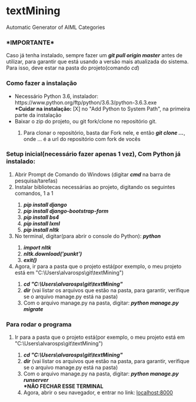 # textMining
Automatic Generator of AIML Categories

<div>
	<h3>*IMPORTANTE*</h3>
	<p>Caso já tenha instalado, sempre fazer um <strong><em>git pull origin master</em></strong> antes de utilizar, para garantir que está usando a versão mais atualizada do sistema. Para isso, deve estar na pasta do projeto(comando <em>cd</em>)</p>

<div>
	<h3>Como fazer a instalação</h3>
	<ul>
		<li>Necessário Python 3.6, instalador: https://www.python.org/ftp/python/3.6.3/python-3.6.3.exe</li>
		<b>*Cuidar na instalação:</b> [X] no "Add Python to System Path", na primeira parte da instalação <br>
		<li>Baixar o zip do projeto, ou git fork/clone no repositório git.</li>
			<ol type='1'>
				<li>Para clonar o repositório, basta dar Fork nele, e então <strong><em>git clone ...</em></strong>, onde ... é a url do repositório com fork de vocês</li>
		</ol>
	</ul>
</div>

<div>
	<h3>Setup inicial(necessário fazer apenas 1 vez), Com Python já instalado:</h3>
	<ol type='1'>
		<li>Abrir Prompt de Comando do Windows (digitar <em><strong>cmd</strong></em> na barra de pesquisa/tarefas)</li>
		<li>Instalar bibliotecas necessárias ao projeto, digitando os seguintes comandos, 1 a 1</li>
			<ol type='1'>
				<li><strong><em>pip install django</em></strong></li>
				<li><strong><em>pip install django-bootstrap-form</em></strong></li>
				<li><strong><em>pip install bs4</em></strong></li>
				<li><strong><em>pip install lxml</em></strong></li>
				<li><strong><em>pip install nltk</em></strong></li>
			</ol>
		<li>No terminal, digitar(para abrir o console do Python): <strong><em>python</em></strong></li>
			<ol type='1'>
				<li><strong><em>import nltk</em></strong></li>
				<li><strong><em>nltk.download('punkt')</em></strong></li>
				<li><strong><em>exit()</em></strong></li>
			</ol>
		<li>Agora, ir para a pasta que o projeto está(por exemplo, o meu projeto está em "C:\Users\alvarosps\git\textMining")</li>
			<ol type='1'>
				<li><strong><em>cd "C:\Users\alvarosps\git\textMining"</em></strong></li>
				<li><strong><em>dir</em></strong> (vai listar os arquivos que estão na pasta, para garantir, verifique se o arquivo manage.py está na pasta)</li>
				<li>Com o arquivo manage.py na pasta, digitar: <strong><em>python manage.py migrate</em></strong></li>
			</ol>
	</ol>
</div>

<div>
	<h3>Para rodar o programa</h3>
	<ol type='1'>
		<li>Ir para a pasta que o projeto está(por exemplo, o meu projeto está em "C:\Users\alvarosps\git\textMining")</li>
			<ol type='1'>
				<li><strong><em>cd "C:\Users\alvarosps\git\textMining"</em></strong></li>
				<li><strong><em>dir</em></strong> (vai listar os arquivos que estão na pasta, para garantir, verifique se o arquivo manage.py está na pasta)</li>
				<li>Com o arquivo manage.py na pasta, digitar: <strong><em>python manage.py runserver</em></strong></li>
				<strong>*NÃO FECHAR ESSE TERMINAL</strong>
				<li>Agora, abrir o seu navegador, e entrar no link: <a href="localhost:8000">localhost:8000</a></li> 
			</ol>
	</ol>
</div>
